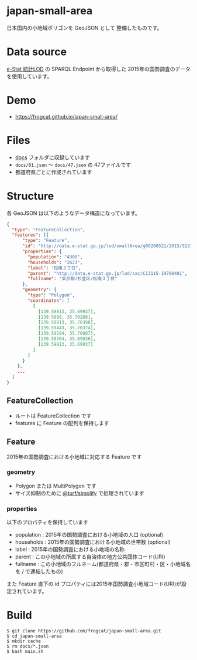 # japan-small-area

日本国内の小地域ポリゴンを GeoJSON として 整備したものです。

# Data source

[e-Stat 統計LOD](https://data.e-stat.go.jp/lodw/) の SPARQL Endpoint から取得した
2015年の国勢調査のデータを使用しています。

# Demo

- <https://frogcat.github.io/japan-small-area/>

# Files

- [docs](https://github.com/frogcat/japan-small-area/tree/master/docs) フォルダに収録しています
- `docs/01.json` ～ `docs/47.json` の 47ファイルです
- 都道府県ごとに作成されています

# Structure

各 GeoJSON は以下のようなデータ構造になっています。

```example.json
{
  "type": "FeatureCollection",
  "features": [{
      "type": "Feature",
      "id": "http://data.e-stat.go.jp/lod/smallArea/g00200521/2015/S13115031003",
      "properties": {
        "population": "4308",
        "households": "2623",
        "label": "松庵３丁目",
        "parent": "http://data.e-stat.go.jp/lod/sac/C13115-19700401",
        "fullname": "東京都/杉並区/松庵３丁目"
      },
      "geometry": {
        "type": "Polygon",
        "coordinates": [
          [
            [139.59813, 35.69937],
            [139.5998, 35.70288],
            [139.59813, 35.70388],
            [139.59443, 35.70374],
            [139.59284, 35.70087],
            [139.59764, 35.69836],
            [139.59813, 35.69937]
          ]
        ]
      }
    },
    ...
  ]
}
```

## FeatureCollection

- ルートは FeatureCollection です
- features に Feature の配列を保持します

## Feature

2015年の国勢調査における小地域に対応する Feature です

### geometry

- Polygon または MultiPolygon です
- サイズ抑制のために [@turf/simplify](https://www.npmjs.com/package/@turf/simplify) で処理されています

### properties

以下のプロパティを保持しています

- population : 2015年の国勢調査における小地域の人口 (optional)
- households : 2015年の国勢調査における小地域の世帯数 (optional)
- label :  2015年の国勢調査における小地域の名称
- parent :  この小地域の所属する自治体の地方公共団体コード(URI)
- fullname : この小地域のフルネーム(都道府県・郡・市区町村・区・小地域名を / で連結したもの)

また Feature 直下の id プロパティには2015年国勢調査小地域コード(URI)が設定されています。

# Build

```
$ git clone https://github.com/frogcat/japan-small-area.git
$ cd japan-small-area
$ mkdir cache
$ rm docs/*.json
$ bash main.sh
```
